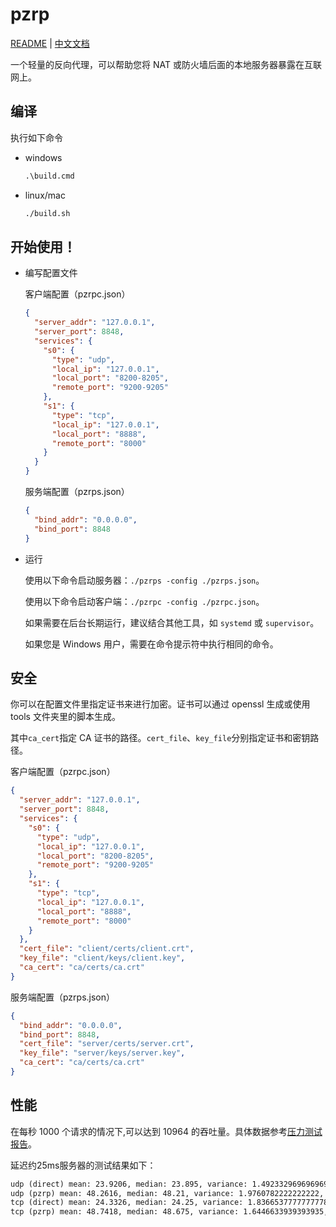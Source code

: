 # pzrp

[README](README.md) | [中文文档](README_zh.md)

一个轻量的反向代理，可以帮助您将 NAT 或防火墙后面的本地服务器暴露在互联网上。

## 编译

执行如下命令

- windows

  ```bat
  .\build.cmd
  ```

- linux/mac

  ```bash
  ./build.sh
  ```

## 开始使用！

- 编写配置文件

  客户端配置（pzrpc.json）

  ```json
  {
    "server_addr": "127.0.0.1",
    "server_port": 8848,
    "services": {
      "s0": {
        "type": "udp",
        "local_ip": "127.0.0.1",
        "local_port": "8200-8205",
        "remote_port": "9200-9205"
      },
      "s1": {
        "type": "tcp",
        "local_ip": "127.0.0.1",
        "local_port": "8888",
        "remote_port": "8000"
      }
    }
  }
  ```

  服务端配置（pzrps.json）

  ```json
  {
    "bind_addr": "0.0.0.0",
    "bind_port": 8848
  }
  ```

- 运行

  使用以下命令启动服务器：`./pzrps -config ./pzrps.json`。

  使用以下命令启动客户端：`./pzrpc -config ./pzrpc.json`。

  如果需要在后台长期运行，建议结合其他工具，如 `systemd` 或 `supervisor`。

  如果您是 Windows 用户，需要在命令提示符中执行相同的命令。

## 安全

你可以在配置文件里指定证书来进行加密。证书可以通过 openssl 生成或使用 tools 文件夹里的脚本生成。

其中`ca_cert`指定 CA 证书的路径。`cert_file`、`key_file`分别指定证书和密钥路径。

客户端配置（pzrpc.json）
```json
{
  "server_addr": "127.0.0.1",
  "server_port": 8848,
  "services": {
    "s0": {
      "type": "udp",
      "local_ip": "127.0.0.1",
      "local_port": "8200-8205",
      "remote_port": "9200-9205"
    },
    "s1": {
      "type": "tcp",
      "local_ip": "127.0.0.1",
      "local_port": "8888",
      "remote_port": "8000"
    }
  },
  "cert_file": "client/certs/client.crt",
  "key_file": "client/keys/client.key",
  "ca_cert": "ca/certs/ca.crt"
}
```

服务端配置（pzrps.json）

```json
{
  "bind_addr": "0.0.0.0",
  "bind_port": 8848,
  "cert_file": "server/certs/server.crt",
  "key_file": "server/keys/server.key",
  "ca_cert": "ca/certs/ca.crt"
}
```

## 性能

在每秒 1000 个请求的情况下,可以达到 10964 的吞吐量。具体数据参考[压力测试报告](stress_test.zip)。

延迟约25ms服务器的测试结果如下：
```txt
udp (direct) mean: 23.9206, median: 23.895, variance: 1.4923329696969698, max: 27.44, min: 21.53
udp (pzrp) mean: 48.2616, median: 48.21, variance: 1.9760782222222222, max: 53.93, min: 45.65
tcp (direct) mean: 24.3326, median: 24.25, variance: 1.8366537777777778, max: 27.5, min: 21.9
tcp (pzrp) mean: 48.7418, median: 48.675, variance: 1.6446633939393935, max: 51.54, min: 45.87
```
